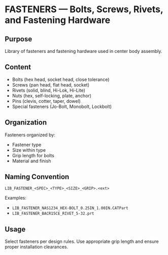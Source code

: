 # FASTENERS — Bolts, Screws, Rivets, and Fastening Hardware

## Purpose

Library of fasteners and fastening hardware used in center body assembly.

## Content

- Bolts (hex head, socket head, close tolerance)
- Screws (pan head, flat head, socket)
- Rivets (solid, blind, Hi-Lok, Hi-Lite)
- Nuts (hex, self-locking, plate, anchor)
- Pins (clevis, cotter, taper, dowel)
- Special fasteners (Jo-Bolt, Monobolt, Lockbolt)

## Organization

Fasteners organized by:
- Fastener type
- Size within type
- Grip length for bolts
- Material and finish

## Naming Convention

```
LIB_FASTENER_<SPEC>_<TYPE>_<SIZE>_<GRIP>.<ext>
```

Examples:
- `LIB_FASTENER_NAS1234_HEX-BOLT_0.25IN_1.00IN.CATPart`
- `LIB_FASTENER_BACR15CE_RIVET_5-32.prt`

## Usage

Select fasteners per design rules. Use appropriate grip length and ensure proper installation clearances.
